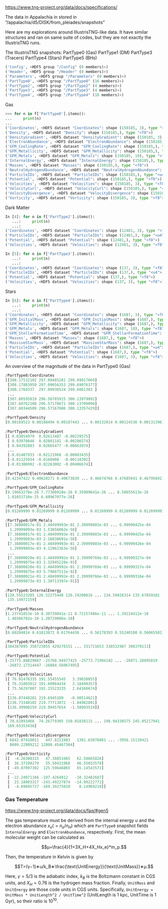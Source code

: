 https://www.tng-project.org/data/docs/specifications/

The data in Appalachia in stored in “/appalachia/d5/DISK/from_pleiades/snapshots”

Here are my explorations around IllustrisTNG-like data. It have similar structures and ran on same suite of codes, but they are not exactly the IllustrisTNG runs.

The IllustrisTNG snapshots:
PartType0 (Gas)
PartType1 (DM)
PartType3 (Tracers)
PartType4 (Stars)
PartType5 (BHs)

```Python
('Config', <HDF5 group "/Config" (0 members)>)
('Header', <HDF5 group "/Header" (0 members)>)
('Parameters', <HDF5 group "/Parameters" (0 members)>)
('PartType0', <HDF5 group "/PartType0" (16 members)>)
('PartType2', <HDF5 group "/PartType2" (4 members)>)
('PartType3', <HDF5 group "/PartType3" (4 members)>)
('PartType4', <HDF5 group "/PartType4" (10 members)>)
```

Gas

```python
>>> for n in f['PartType0'].items():
...     print(n)
... 
('Coordinates', <HDF5 dataset "Coordinates": shape (150185, 3), type "<f8">)
('Density', <HDF5 dataset "Density": shape (150185,), type "<f8">)
('DensityGradient', <HDF5 dataset "DensityGradient": shape (150185, 3), type "<f8">)
('ElectronAbundance', <HDF5 dataset "ElectronAbundance": shape (150185,), type "<f8">)
('GFM_CoolingRate', <HDF5 dataset "GFM_CoolingRate": shape (150185,), type "<f8">)
('GFM_Metallicity', <HDF5 dataset "GFM_Metallicity": shape (150185,), type "<f8">)
('GFM_Metals', <HDF5 dataset "GFM_Metals": shape (150185, 10), type "<f8">)
('InternalEnergy', <HDF5 dataset "InternalEnergy": shape (150185,), type "<f8">)
('Masses', <HDF5 dataset "Masses": shape (150185,), type "<f8">)
('NeutralHydrogenAbundance', <HDF5 dataset "NeutralHydrogenAbundance": shape (150185,), type "<f8">)
('ParticleIDs', <HDF5 dataset "ParticleIDs": shape (150185,), type "<u4">)
('Potential', <HDF5 dataset "Potential": shape (150185,), type "<f8">)
('Velocities', <HDF5 dataset "Velocities": shape (150185, 3), type "<f8">)
('VelocityCurl', <HDF5 dataset "VelocityCurl": shape (150185,), type "<f8">)
('VelocityDivergence', <HDF5 dataset "VelocityDivergence": shape (150185,), type "<f8">)
('Vorticity', <HDF5 dataset "Vorticity": shape (150185, 3), type "<f8">)
```

Dark Matter

```Python
In [4]: for n in f['PartType2'].items():
   ...:     print(n)
   ...: 
('Coordinates', <HDF5 dataset "Coordinates": shape (12481, 3), type "<f8">)
('ParticleIDs', <HDF5 dataset "ParticleIDs": shape (12481,), type "<u4">)
('Potential', <HDF5 dataset "Potential": shape (12481,), type "<f8">)
('Velocities', <HDF5 dataset "Velocities": shape (12481, 3), type "<f8">)
```



```Python
In [5]: for n in f['PartType3'].items():
   ...:     print(n)
   ...: 
('Coordinates', <HDF5 dataset "Coordinates": shape (137, 3), type "<f8">)
('ParticleIDs', <HDF5 dataset "ParticleIDs": shape (137,), type "<u4">)
('Potential', <HDF5 dataset "Potential": shape (137,), type "<f8">)
('Velocities', <HDF5 dataset "Velocities": shape (137, 3), type "<f8">)
```

Stars

```Python
In [6]: for n in f['PartType4'].items():
   ...:     print(n)
   ...: 
('Coordinates', <HDF5 dataset "Coordinates": shape (1687, 3), type "<f8">)
('GFM_InitialMass', <HDF5 dataset "GFM_InitialMass": shape (1687,), type "<f8">)
('GFM_Metallicity', <HDF5 dataset "GFM_Metallicity": shape (1687,), type "<f8">)
('GFM_Metals', <HDF5 dataset "GFM_Metals": shape (1687, 10), type "<f8">)
('GFM_StellarFormationTime', <HDF5 dataset "GFM_StellarFormationTime": shape (1687,), type "<f8">)
('Masses', <HDF5 dataset "Masses": shape (1687,), type "<f8">)
('MassiveStarMass', <HDF5 dataset "MassiveStarMass": shape (1687,), type "<f8">)
('ParticleIDs', <HDF5 dataset "ParticleIDs": shape (1687,), type "<u4">)
('Potential', <HDF5 dataset "Potential": shape (1687,), type "<f8">)
('Velocities', <HDF5 dataset "Velocities": shape (1687, 3), type "<f8">)
```

An overview of the magnitude of the data in PartType0 (Gas)

```python
/PartType0/Coordinates
[[308.17532102 297.09485281 299.69017669]
 [308.17883959 297.09656353 299.69076377]
 [308.1764337  297.09936524 299.6861383 ]
 ...
 [307.60595019 296.56785915 300.13979892]
 [307.60762108 296.57178671 300.13709098]
 [307.60344509 296.57167086 300.13357429]]
 
/PartType0/Density
[0.00169523 0.00188494 0.00187443 ... 0.00132014 0.00124536 0.00131396]
 
/PartType0/DensityGradient
[[ 0.03854979  0.02613487 -0.00229575]
 [ 0.03970846  0.02801181 -0.00286574]
 [ 0.04392883  0.02665477 -0.00663974]
 ...
 [-0.01407933 -0.02121968 -0.00083435]
 [-0.01125934 -0.0160908  -0.00118392]
 [-0.01306992 -0.02263002 -0.00406674]]
 
/PartType0/ElectronAbundance
[0.42347422 0.40620271 0.40673839 ... 0.46674766 0.47685041 0.46795691]
 
/PartType0/GFM_CoolingRate
[9.19663278e-26 7.77308918e-26 9.35909641e-26 ... 8.58655613e-26
 1.01053710e-25 6.60967077e-26]
 
/PartType0/GFM_Metallicity
[0.01269999 0.01269999 0.01269999 ... 0.01269999 0.01269999 0.01269999]
 
/PartType0/GFM_Metals
[[7.38800017e-01 2.48499993e-01 2.39999803e-03 ... 6.99999425e-04
  1.29999893e-03 1.53656062e-58]
 [7.38800017e-01 2.48499993e-01 2.39999803e-03 ... 6.99999425e-04
  1.29999893e-03 2.16838691e-58]
 [7.38800017e-01 2.48499993e-01 2.39999803e-03 ... 6.99999426e-04
  1.29999893e-03 4.12962363e-58]
 ...
 [7.38800020e-01 2.48499992e-01 2.39999769e-03 ... 6.99999327e-04
  1.29999875e-03 2.32945228e-93]
 [7.38800020e-01 2.48499992e-01 2.39999769e-03 ... 6.99999327e-04
  1.29999875e-03 5.79687511e-92]
 [7.38800021e-01 2.48499992e-01 2.39999766e-03 ... 6.99999316e-04
  1.29999873e-03 1.30713397e-91]]
 
/PartType0/InternalEnergy
[128.55523285 126.52275448 126.19200816 ... 134.59026314 135.67859101
 135.14972159]
 
/PartType0/Masses
[1.23741853e-10 8.30739041e-11 8.72157486e-11 ... 1.39224412e-10
 1.40366702e-10 1.20729006e-10]
 
/PartType0/NeutralHydrogenAbundance
[0.60204814 0.61813872 0.61764436 ... 0.56178393 0.55240108 0.56065502]
 
/PartType0/ParticleIDs
[384387895 358723855 429278151 ... 331721653 338532987 306370113]
 
/PartType0/Potential
[-25775.88829887 -25768.94977425 -25773.71904182 ... -26871.28895819
 -26872.17314447 -26884.56067495]
 
/PartType0/Velocities
[[ 76.01476335 191.55455545   3.39030855]
 [ 76.31803012 191.60964434   3.18490357]
 [ 75.56297887 192.15523235   2.64160674]
 ...
 [136.07448281 219.6945109   -0.98514621]
 [136.73348102 219.77713872  -1.04982891]
 [136.39908259 219.99457654  -1.58093519]]
 
/PartType0/VelocityCurl
[ 78.61893466  74.26779305 150.01838115 ... 198.94338575 245.05217941
 169.65353436]
 
/PartType0/VelocityDivergence
[ 6842.07410011   447.8211983   1381.63078881 ... -3956.15120421
  8609.22809212 12808.45467304]
 
/PartType0/Vorticity
[[  -4.26308315   47.38853465   62.58665826]
 [  16.37198279   55.50431968   46.55033578]
 [ -49.87097302  125.59646865   65.14543571]
 ...
 [ -22.24071166 -197.4264912   -10.32482687]
 [  23.18003317 -243.49227874  -14.99222772]
 [  -4.69045727 -169.39275028    8.14969218]]

```


### Gas Temperature
https://www.tng-project.org/data/docs/faq/#gen5

The gas temperature must be derived from the internal energy $u$ and the electron abundance $x_e (=n_e/n_H)$ which are `PartType0` snapshot fields `InternalEnergy` and `ElectronAbundance`, respectively. First, the mean molecular weight can be calculated as

$$μ=\frac{4}{1+3X_H+4X_Hx_e}*m_p.$$

Then, the temperature in Kelvin is given by

$$T=(γ−1)∗u/k_B∗\frac{\text{UnitEnergy}}{\text{UnitMass}}∗μ.$$

Here, $γ=5/3$ is the adiabatic index, $k_B$ is the Boltzmann constant in CGS units, and $X_H=0.76$ is the hydrogen mass fraction. Finally, `UnitMass` and `UnitEnergy` are those code units in CGS units. Specifically, `UnitEnergy = UnitMass * UnitLength^2 / UnitTime^2` (UnitLength is 1 kpc, UnitTime is 1 Gyr), so their ratio is $10^{10}$.

